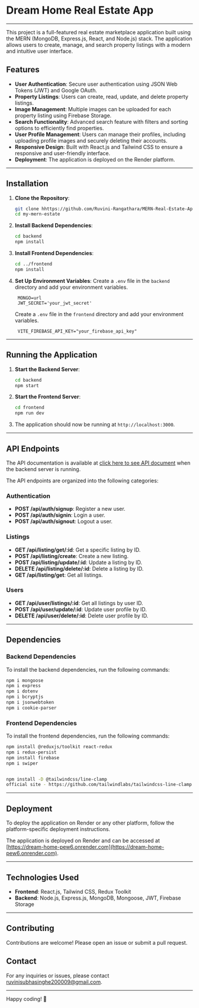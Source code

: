 # Dream Home Real Estate App

---


This project is a full-featured real estate marketplace application built using the MERN (MongoDB, Express.js, React, and Node.js) stack. The application allows users to create, manage, and search property listings with a modern and intuitive user interface.

## Features

- **User Authentication**: Secure user authentication using JSON Web Tokens (JWT) and Google OAuth.
- **Property Listings**: Users can create, read, update, and delete property listings.
- **Image Management**: Multiple images can be uploaded for each property listing using Firebase Storage.
- **Search Functionality**: Advanced search feature with filters and sorting options to efficiently find properties.
- **User Profile Management**: Users can manage their profiles, including uploading profile images and securely deleting their accounts.
- **Responsive Design**: Built with React.js and Tailwind CSS to ensure a responsive and user-friendly interface.
- **Deployment**: The application is deployed on the Render platform.

---

## Installation

1. **Clone the Repository**:
   ```bash
   git clone hhttps://github.com/Ruvini-Rangathara/MERN-Real-Estate-App.git
   cd my-mern-estate
   ```

2. **Install Backend Dependencies**:
   ```bash
   cd backend
   npm install
   ```

3. **Install Frontend Dependencies**:
   ```bash
   cd ../frontend
   npm install
   ```

4. **Set Up Environment Variables**:
   Create a `.env` file in the `backend` directory and add your environment variables.
   ```env
    MONGO=url
    JWT_SECRET='your_jwt_secret'
   ```

   Create a `.env` file in the `frontend` directory and add your environment variables.
   ```env
    VITE_FIREBASE_API_KEY="your_firebase_api_key"
   ```

---

## Running the Application

1. **Start the Backend Server**:
   ```bash
   cd backend
   npm start
   ```

2. **Start the Frontend Server**:
   ```bash
   cd frontend
   npm run dev
   ```

3. The application should now be running at `http://localhost:3000`.

---

## API Endpoints

The API documentation is available at [click here to see API document](https://documenter.getpostman.com/view/28283365/2sA3QpDEUF) when the backend server is running.

The API endpoints are organized into the following categories:

### Authentication

- **POST /api/auth/signup**: Register a new user.
- **POST /api/auth/signin**: Login a user.
- **POST /api/auth/signout**: Logout a user.

### Listings

- **GET /api/listing/get/:id**: Get a specific listing by ID.
- **POST /api/listing/create**: Create a new listing.
- **POST /api/listing/update/:id**: Update a listing by ID.
- **DELETE /api/listing/delete/:id**: Delete a listing by ID.
- **GET /api/listing/get**: Get all listings.

### Users

- **GET /api/user/listings/:id**: Get all listings by user ID.
- **POST /api/user/update/:id**: Update user profile by ID.
- **DELETE /api/user/delete/:id**: Delete user profile by ID.

---

## Dependencies

### Backend Dependencies

To install the backend dependencies, run the following commands:

```bash
npm i mongoose
npm i express
npm i dotenv
npm i bcryptjs
npm i jsonwebtoken
npm i cookie-parser
```

### Frontend Dependencies

To install the frontend dependencies, run the following commands:

```bash
npm install @reduxjs/toolkit react-redux
npm i redux-persist
npm install firebase
npm i swiper


npm install -D @tailwindcss/line-clamp
official site - https://github.com/tailwindlabs/tailwindcss-line-clamp
```

---

## Deployment

To deploy the application on Render or any other platform, follow the platform-specific deployment instructions.


The application is deployed on Render and can be accessed at [https://dream-home-pew6.onrender.com](https://dream-home-pew6.onrender.com).

---

## Technologies Used

- **Frontend**: React.js, Tailwind CSS, Redux Toolkit
- **Backend**: Node.js, Express.js, MongoDB, Mongoose, JWT, Firebase Storage

---

## Contributing

Contributions are welcome! Please open an issue or submit a pull request.

## Contact

For any inquiries or issues, please contact [ruvinisubhasinghe200009@gmail.com](mailto:ruvinisubhasinghe200009@gmail.com).

---

Happy coding! 🚀